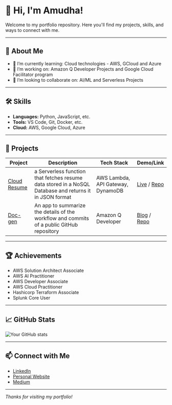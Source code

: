 # 👋 Hi, I'm Amudha!

Welcome to my portfolio repository. Here you'll find my projects, skills, and ways to connect with me.

---

## 🚀 About Me

- 🌱 I’m currently learning: Cloud technologies - AWS, GCloud and Azure
- 💼 I’m working on: Amazon Q Developer Projects and Google Cloud Facilitator program 
- 🤝 I’m looking to collaborate on: AI/ML and Serverless Projects

---

## 🛠️ Skills

- **Languages:** Python, JavaScript, etc.
- **Tools:** VS Code, Git, Docker, etc.
- **Cloud:** AWS, Google Cloud, Azure
---

## 📂 Projects

| Project | Description | Tech Stack | Demo/Link |
| ------- | ----------- | ---------- | --------- |
| [Cloud Resume](#) | a Serverless function that fetches resume data stored in a NoSQL Database and returns it in JSON format | AWS Lambda, API Gateway, DynamoDB | [Live](#) / [Repo]((https://github.com/DevABM/Cloud-Resume-API-Challenge/tree/main)) |
| [Doc-gen](#) | An app to summarize the details of the workflow and commits of a public GitHub repository | Amazon Q Developer | [Blog](https://dev.to/devabm/readme-read-better-automating-repo-summaries-with-amazon-q-developer-5918) / [Repo](https://github.com/DevABM/q-docgen/tree/main) |

---

## 🏆 Achievements

- AWS Solution Architect Associate
- AWS AI Practitioner
- AWS Developer Associate
- AWS Cloud Practitioner
- Hashicorp Terraform Associate
- Splunk Core User

---

## 📈 GitHub Stats

![Your GitHub stats](https://github-readme-stats.vercel.app/api?username=DevABM&show_icons=true&theme=default)

---

## 📫 Connect with Me

- [LinkedIn](https://www.linkedin.com/in/amudhabalamurugan/)
- [Personal Website](https://devabm.github.io/digitalResume/)
- [Medium](https://medium.com/@dev.am.balamurugan)

---

*Thanks for visiting my portfolio!*
